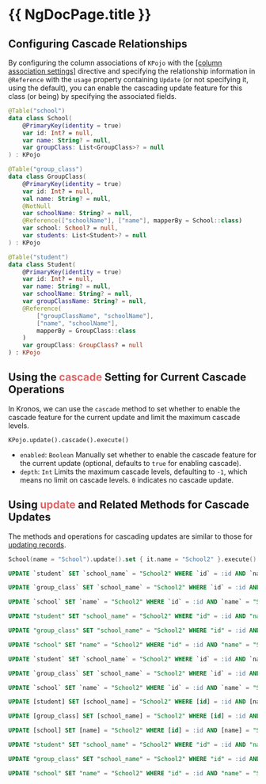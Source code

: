 # {{ NgDocPage.title }}

## Configuring Cascade Relationships

By configuring the column associations of `KPojo` with the <a href="/documentation/en/class-definition/table-class-definition#column-association-setting">[column association settings]</a> directive and specifying the relationship information in `@Reference` with the `usage` property containing `Update` (or not specifying it, using the default), you can enable the cascading update feature for this class (or being) by specifying the associated fields.

```kotlin name="kotlin" icon="kotlin" {6, 14-18, 26-33}
@Table("school")
data class School(
    @PrimaryKey(identity = true)
    var id: Int? = null,
    var name: String? = null,
    var groupClass: List<GroupClass>? = null
) : KPojo

@Table("group_class")
data class GroupClass(
    @PrimaryKey(identity = true)
    var id: Int? = null,
    val name: String? = null,
    @NotNull
    var schoolName: String? = null,
    @Reference(["schoolName"], ["name"], mapperBy = School::class)
    var school: School? = null,
    var students: List<Student>? = null
) : KPojo

@Table("student")
data class Student(
    @PrimaryKey(identity = true)
    var id: Int? = null,
    var name: String? = null,
    var schoolName: String? = null,
    var groupClassName: String? = null,
    @Reference(
        ["groupClassName", "schoolName"],
        ["name", "schoolName"],
        mapperBy = GroupClass::class
    )
    var groupClass: GroupClass? = null
) : KPojo
```

## Using the <span style="color: #DD6666">cascade</span> Setting for Current Cascade Operations

In Kronos, we can use the `cascade` method to set whether to enable the cascade feature for the current update and limit the maximum cascade levels.

`KPojo.update().cascade().execute()`

- `enabled`: `Boolean` Manually set whether to enable the cascade feature for the current update (optional, defaults to `true` for enabling cascade).
- `depth`: `Int` Limits the maximum cascade levels, defaulting to `-1`, which means no limit on cascade levels. `0` indicates no cascade update.

## Using <span style="color: #DD6666">update</span> and Related Methods for Cascade Updates

The methods and operations for cascading updates are similar to those for [updating records](/documentation/en/database/update-records).

```kotlin group="Case 1" name="kotlin" icon="kotlin" {7-11}
School(name = "School").update().set { it.name = "School2" }.execute()
```

```sql group="Case 1" name="Mysql" icon="mysql"
UPDATE `student` SET `school_name` = "School2" WHERE `id` = :id AND `name` = :name AND `student_no` = :studentNo AND `school_name` = "School" AND `group_class_name` = :groupClassName

UPDATE `group_class` SET `school_name` = "School2" WHERE `id` = :id AND `name` = :name AND `school_name` = "School"

UPDATE `school` SET `name` = "School2" WHERE `id` = :id AND `name` = "School"
```

```sql group="Case 1" name="PostgreSQL" icon="postgres"
UPDATE "student" SET "school_name" = "School2" WHERE "id" = :id AND "name" = :name AND "student_no" = :studentNo AND "school_name" = "School" AND "group_class_name" = :groupClassName

UPDATE "group_class" SET "school_name" = "School2" WHERE "id" = :id AND "name" = :name AND "school_name" = "School"

UPDATE "school" SET "name" = "School2" WHERE "id" = :id AND "name" = "School"
```

```sql group="Case 1" name="SQLite" icon="sqlite"
UPDATE `student` SET `school_name` = "School2" WHERE `id` = :id AND `name` = :name AND `student_no` = :studentNo AND `school_name` = "School" AND `group_class_name` = :groupClassName

UPDATE `group_class` SET `school_name` = "School2" WHERE `id` = :id AND `name` = :name AND `school_name` = "School"

UPDATE `school` SET `name` = "School2" WHERE `id` = :id AND `name` = "School"
```

```sql group="Case 1" name="SQLServer" icon="sqlserver"
UPDATE [student] SET [school_name] = "School2" WHERE [id] = :id AND [name] = :name AND [student_no] = :studentNo AND [school_name] = "School" AND [group_class_name] = :groupClassName

UPDATE [group_class] SET [school_name] = "School2" WHERE [id] = :id AND [name] = :name AND [school_name] = "School"

UPDATE [school] SET [name] = "School2" WHERE [id] = :id AND [name] = "School"
```

```sql group="Case 1" name="Oracle" icon="oracle"
UPDATE "student" SET "school_name" = "School2" WHERE "id" = :id AND "name" = :name AND "student_no" = :studentNo AND "school_name" = "School" AND "group_class_name" = :groupClassName

UPDATE "group_class" SET "school_name" = "School2" WHERE "id" = :id AND "name" = :name AND "school_name" = "School"

UPDATE "school" SET "name" = "School2" WHERE "id" = :id AND "name" = "School"
```
